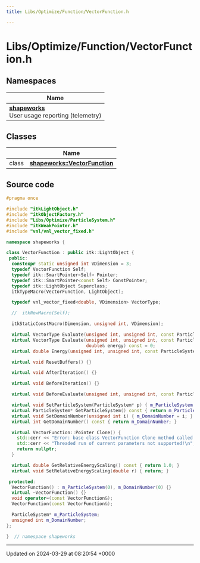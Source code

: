 ```yaml
---
title: Libs/Optimize/Function/VectorFunction.h

---
```


# Libs/Optimize/Function/VectorFunction.h



## Namespaces

| Name           |
| -------------- |
| **[shapeworks](../Namespaces/namespaceshapeworks.md)** <br>User usage reporting (telemetry)  |

## Classes

|                | Name           |
| -------------- | -------------- |
| class | **[shapeworks::VectorFunction](../Classes/classshapeworks_1_1VectorFunction.md)**  |




## Source code

```cpp
#pragma once

#include "itkLightObject.h"
#include "itkObjectFactory.h"
#include "Libs/Optimize/ParticleSystem.h"
#include "itkWeakPointer.h"
#include "vnl/vnl_vector_fixed.h"

namespace shapeworks {

class VectorFunction : public itk::LightObject {
 public:
  constexpr static unsigned int VDimension = 3;
  typedef VectorFunction Self;
  typedef itk::SmartPointer<Self> Pointer;
  typedef itk::SmartPointer<const Self> ConstPointer;
  typedef itk::LightObject Superclass;
  itkTypeMacro(VectorFunction, LightObject);

  typedef vnl_vector_fixed<double, VDimension> VectorType;

  //  itkNewMacro(Self);

  itkStaticConstMacro(Dimension, unsigned int, VDimension);

  virtual VectorType Evaluate(unsigned int, unsigned int, const ParticleSystem*, double& maxtimestep) const = 0;
  virtual VectorType Evaluate(unsigned int, unsigned int, const ParticleSystem*, double& maxtimestep,
                              double& energy) const = 0;
  virtual double Energy(unsigned int, unsigned int, const ParticleSystem*) const = 0;

  virtual void ResetBuffers() {}

  virtual void AfterIteration() {}

  virtual void BeforeIteration() {}

  virtual void BeforeEvaluate(unsigned int, unsigned int, const ParticleSystem*) {}

  virtual void SetParticleSystem(ParticleSystem* p) { m_ParticleSystem = p; }
  virtual ParticleSystem* GetParticleSystem() const { return m_ParticleSystem; }
  virtual void SetDomainNumber(unsigned int i) { m_DomainNumber = i; }
  virtual int GetDomainNumber() const { return m_DomainNumber; }

  virtual VectorFunction::Pointer Clone() {
    std::cerr << "Error: base class VectorFunction Clone method called!\n";
    std::cerr << "Threaded run of current parameters not supported!\n";
    return nullptr;
  }

  virtual double GetRelativeEnergyScaling() const { return 1.0; }
  virtual void SetRelativeEnergyScaling(double r) { return; }

 protected:
  VectorFunction() : m_ParticleSystem(0), m_DomainNumber(0) {}
  virtual ~VectorFunction() {}
  void operator=(const VectorFunction&);
  VectorFunction(const VectorFunction&);

  ParticleSystem* m_ParticleSystem;
  unsigned int m_DomainNumber;
};

}  // namespace shapeworks
```


-------------------------------

Updated on 2024-03-29 at 08:20:54 +0000
